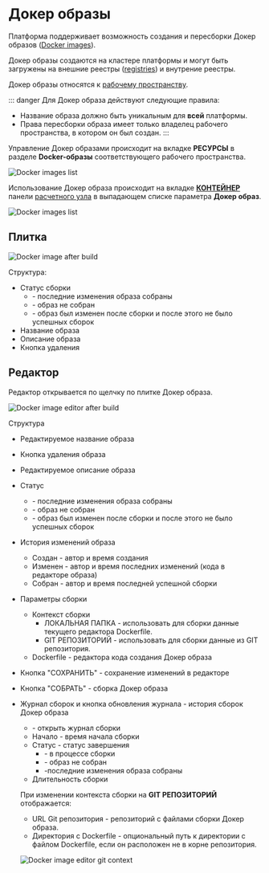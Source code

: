 # Докер образы

Платформа поддерживает возможность создания и пересборки Докер образов ([Docker images][1]).

Докер образы создаются на кластере платформы и могут быть загружены на внешние реестры ([registries][1]) и внутрение реестры.

Докер образы относятся к [рабочему пространству][2].

::: danger <span class='iconify' data-icon='gg:danger' style='color: #cc0000; font-size: 24px;'></span>
Для Докер образа действуют следующие правила:

- Название образа должно быть уникальным для **всей** платформы.
- Права пересборки образа имеет только владелец рабочего пространства, в котором он был создан.
  :::

Управление Докер образами происходит на вкладке <span class='iconify-inline' data-icon='mdi:cogs'></span> **РЕСУРСЫ** в разделе <span class="iconify-inline" data-icon="mdi:docker"></span> **Docker-образы** соответствующего рабочего пространства.

![Docker images list](/images/common/dashboard_user_workspace_resources_dockers.png)

Использование Докер образа происходит на вкладке <span class='iconify-inline' data-icon='mdi:kubernetes'></span> [**КОНТЕЙНЕР**][3] панели [расчетного узла][4] в выпадающем списке параметра **Докер образ**.

![Docker images list](/images/common/node_panel_container_dockerslist.png)

## Плитка

![Docker image after build](/images/common/dashboard_user_workspace_resources_docker_after_build.png)

Структура:

- Статус сборки
  - <span class='iconify-inline' data-icon='mdi:check-circle' style='color: green'></span> - последние изменения образа собраны
  - <span class='iconify-inline' data-icon='mdi:alert-circle' style='color: red'></span> - образ не собран
  - <span class='iconify-inline' data-icon='mdi:update' style='color: orange'></span> - образ был изменен после сборки и после этого не было успешных сборок
- Название образа
- Описание образа
- <span class='iconify-inline' data-icon='mdi:delete'></span> Кнопка удаления

## Редактор

Редактор открывается по щелчку по плитке Докер образа.

![Docker image editor after build](/images/common/dashboard_user_workspace_resources_docker_editor_аfter_build.png)

Структура

- Редактируемое название образа
- <span class='iconify-inline' data-icon='mdi:delete'></span> Кнопка удаления образа
- Редактируемое описание образа
- Статус
  - <span class='iconify-inline' data-icon='mdi:check-circle' style='color: green'></span> - последние изменения образа собраны
  - <span class='iconify-inline' data-icon='mdi:alert-circle' style='color: red'></span> - образ не собран
  - <span class='iconify-inline' data-icon='mdi:update' style='color: orange'></span> - образ был изменен после сборки и после этого не было успешных сборок
- История изменений образа
  - Создан - автор и время создания
  - Изменен - автор и время последних изменений (кода в редакторе образа)
  - Собран - автор и время последней успешной сборки
- Параметры сборки
  - Контекст сборки
    - ЛОКАЛЬНАЯ ПАПКА - использовать для сборки данные текущего редактора Dockerfile.
    - GIT РЕПОЗИТОРИЙ - использовать для сборки данные из GIT репозитория.
  - Dockerfile - редактора кода создания Докер образа
- Кнопка "СОХРАНИТЬ" - сохранение изменений в редакторе
- Кнопка "СОБРАТЬ" - сборка Докер образа
- Журнал сборок и <span class='iconify-inline' data-icon='mdi:refresh'></span> кнопка обновления журнала - история сборок Докер образа

  - <span class='iconify-inline' data-icon='mdi:menu-down'></span> - открыть журнал сборки
  - Начало - время начала сборки
  - Статус - статус завершения
    - <span class='iconify-inline' data-icon='vaadin:progressbar' style='color: green'></span> - в процессе сборки
    - <span class='iconify-inline' data-icon='mdi:alert-circle' style='color: red'></span> - образ не собран
    - <span class='iconify-inline' data-icon='mdi:check-circle' style='color: green'></span> -последние изменения образа собраны
  - Длительность сборки

  При изменении контекста сборки на **GIT РЕПОЗИТОРИЙ** отображается:

  - URL Git репозитория - репозиторий с файлами сборки Докер образа.
  - Директория с Dockerfile - опциональный путь к директории с файлом Dockerfile, если он расположен не в корне репозитория.
  
  ![Docker image editor git context](/images/common/dashboard_user_workspace_resources_docker_editor_git.png)

[1]: https://docs.docker.com/get-started/overview/
[2]: /docs/desc/workspace.md
[3]: /docs/desc/nodes.md#контеинер
[4]: /docs/desc/nodes.md#расчетныи-узел
